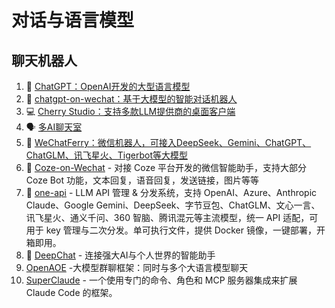 # 对话与语言模型

## 聊天机器人

1. 📝 [ChatGPT：OpenAI开发的大型语言模型](https://chat.openai.com/)
2. 🤖 [chatgpt-on-wechat：基于大模型的智能对话机器人](https://github.com/zhayujie/chatgpt-on-wechat)
3. 💻 [Cherry Studio：支持多款LLM提供商的桌面客户端](https://github.com/CherryHQ/cherry-studio)
4. 🗣️ [多AI聊天室](https://github.com/maojindao55/botgroup.chat.git)
5. 📱 [WeChatFerry：微信机器人，可接入DeepSeek、Gemini、ChatGPT、ChatGLM、讯飞星火、Tigerbot等大模型](https://github.com/lich0821/WeChatFerry.git)
6. 🤖 [Coze-on-Wechat](https://github.com/JC0v0/Coze-on-Wechat.git) - 对接 Coze 平台开发的微信智能助手，支持大部分 Coze Bot 功能，文本回复，语音回复，发送链接，图片等等
7. 🔑 [one-api](https://github.com/songquanpeng/one-api.git) - LLM API 管理 & 分发系统，支持 OpenAI、Azure、Anthropic Claude、Google Gemini、DeepSeek、字节豆包、ChatGLM、文心一言、讯飞星火、通义千问、360 智脑、腾讯混元等主流模型，统一 API 适配，可用于 key 管理与二次分发。单可执行文件，提供 Docker 镜像，一键部署，开箱即用。
8. 🐬 [DeepChat](https://github.com/ThinkInAIXYZ/deepchat.git) - 连接强大AI与个人世界的智能助手
9. [OpenAOE](https://github.com/InternLM/OpenAOE.git) -大模型群聊框架：同时与多个大语言模型聊天
10. [SuperClaude](https://github.com/NomenAK/SuperClaude.git) - 一个使用专门的命令、角色和 MCP 服务器集成来扩展 Claude Code 的框架。
